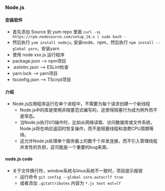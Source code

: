 
### Node.js
#### 安装软件
- 首先添加 Source 到 yum repo 里面 `curl -sL https://rpm.nodesource.com/setup_16.x | sudo bash -`
- 然后执行 `yum install nodejs`, 安装node、npm，然后执行 `npm install --global yarn`，安装yarn
- 使用 node xxx.js 运行程序
- package.json --> npm项目
- .eslintrc.json --> ESLint检查
- yarn.lock --> yarn项目
- tsconfig.json --> TScirpt项目

#### 介绍
- Node.js应用程序运行在单个进程中，不需要为每个请求创建一个新线程
  - Node.js中的库是使用非阻塞范式编写的，这使得阻塞行为成为例外而不是常态。
  - 当Node.js执行I/O操作时，比如从网络读取、访问数据库或文件系统，Node.js将在响应返回时恢复操作，而不是阻塞线程和浪费CPU周期等待。
  - 这允许Node.js处理单个服务器上的数千个并发连接，而不引入管理线程并发性的负担，这可能是一个重要的bug来源。

#### node.js code
- 关于文件换行符，window系统与linux系统不一致时，项目提示报错
  - 运行命令 `git config --global core.autocrlf true`
  - 或者添加 `.gitattributes` 内容为 `*.js text eol=lf`
